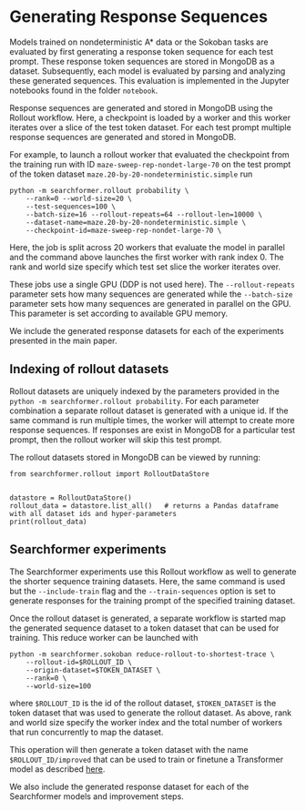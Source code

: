 # Generating Response Sequences

Models trained on nondeterministic A* data or the Sokoban tasks are evaluated by first generating a response token sequence for each test prompt.
These response token sequences are stored in MongoDB as a dataset.
Subsequently, each model is evaluated by parsing and analyzing these generated sequences.
This evaluation is implemented in the Jupyter notebooks found in the folder `notebook`.

Response sequences are generated and stored in MongoDB using the Rollout workflow.
Here, a checkpoint is loaded by a worker and this worker iterates over a slice of the test token dataset.
For each test prompt multiple response sequences are generated and stored in MongoDB.

For example, to launch a rollout worker that evaluated the checkpoint from the training run with ID `maze-sweep-rep-nondet-large-70` on the test prompt of the token dataset `maze.20-by-20-nondeterministic.simple` run

```
python -m searchformer.rollout probability \
    --rank=0 --world-size=20 \
    --test-sequences=100 \
    --batch-size=16 --rollout-repeats=64 --rollout-len=10000 \
    --dataset-name=maze.20-by-20-nondeterministic.simple \
    --checkpoint-id=maze-sweep-rep-nondet-large-70 \
```

Here, the job is split across 20 workers that evaluate the model in parallel and the command above launches the first worker with rank index 0.
The rank and world size specify which test set slice the worker iterates over.

These jobs use a single GPU (DDP is not used here).
The `--rollout-repeats` parameter sets how many sequences are generated while the `--batch-size` parameter sets how many sequences are generated in parallel on the GPU.
This parameter is set according to available GPU memory.

We include the generated response datasets for each of the experiments presented in the main paper.

## Indexing of rollout datasets

Rollout datasets are uniquely indexed by the parameters provided in the `python -m searchformer.rollout probability`.
For each parameter combination a separate rollout dataset is generated with a unique id.
If the same command is run multiple times, the worker will attempt to create more response sequences.
If responses are exist in MongoDB for a particular test prompt, then the rollout worker will skip this test prompt.

The rollout datasets stored in MongoDB can be viewed by running:

```
from searchformer.rollout import RolloutDataStore


datastore = RolloutDataStore()
rollout_data = datastore.list_all()   # returns a Pandas dataframe with all dataset ids and hyper-parameters
print(rollout_data)
```

## Searchformer experiments

The Searchformer experiments use this Rollout workflow as well to generate the shorter sequence training datasets.
Here, the same command is used but the `--include-train` flag and the `--train-sequences` option is set to generate responses for the training prompt of the specified training dataset.

Once the rollout dataset is generated, a separate workflow is started map the generated sequence dataset to a token dataset that can be used for training.
This reduce worker can be launched with

```
python -m searchformer.sokoban reduce-rollout-to-shortest-trace \
    --rollout-id=$ROLLOUT_ID \
    --origin-dataset=$TOKEN_DATASET \
    --rank=0 \
    --world-size=100
```

where `$ROLLOUT_ID` is the id of the rollout dataset, `$TOKEN_DATASET` is the token dataset that was used to generate the rollout dataset.
As above, rank and world size specify the worker index and the total number of workers that run concurrently to map the dataset.

This operation will then generate a token dataset with the name `$ROLLOUT_ID/improved` that can be used to train or finetune a Transformer model as described [here](train.md).

We also include the generated response dataset for each of the Searchformer models and improvement steps.
